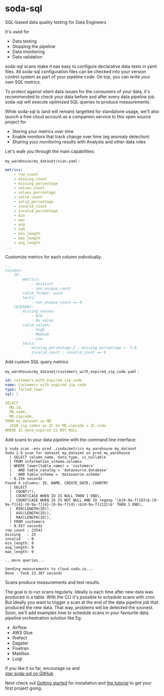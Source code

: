 # soda-sql

SQL-based data quality testing for Data Engineers

It's used for
 * Data testing
 * Stopping the pipeline
 * Data monitoring
 * Data validation

soda-sql scans make it eas easy to configure declarative data tests in yaml files.
All soda-sql configuration files can be checked into your version control 
system as part of your pipeline code. On top, you can write your own 
SQL metrics.

To protect against silent data issues for the consumers of your data,
it's recommended to check your data before and after every data pipeline job.
soda-sql will execute optimized SQL queries to produce measurements.  

While soda-sql is (and will remain) targetted for standalone usage, we'll 
also launch a free cloud account as a companion service to this open 
source project for
 * Storing your metrics over time
 * Enable monitors that track change over time (eg anomaly detection) 
 * Sharing your monitoring results with Analysts and other data roles 

Let's walk you through the main capabilities:

`my_warehouse/my_dataset/scan.yaml` :
```yaml
metrics:
    - row_count
    - missing_count 
    - missing_percentage
    - values_count
    - values_percentage
    - valid_count
    - valid_percentage
    - invalid_count
    - invalid_percentage
    - min
    - max
    - avg
    - sum
    - min_length
    - max_length
    - avg_length
...
```

Customize metrics for each column individually:
```yaml
...
columns:
    ID:
        metrics:
            - distinct
            - non_unique_count
        valid_format: uuid
        tests:
            - non_unique_count == 0
    CATEGORY:
        missing_values:
            - N/A
            - No value
        valid_values:
            - High
            - Medium
            - Low
        tests:
            missing_percentage_2 : missing_percentage <  3.0
            invalid_count : invalid_count == 0
```

Add custom SQL query metrics

`my_warehouse/my_dataset/customers_with_expired_zip_code.yaml` :
```yaml
id: customers_with_expired_zip_code
name: Customers with expired zip code
type: failed_rows
sql: |

SELECT
  MD.id,
  MD.name,
  MD.zipcode,
FROM my_dataset as MD
  JOIN zip_codes as ZC on MD.zipcode = ZC.code
WHERE ZC.date_expired IS NOT NULL
```

Add scans to your data pipeline with the command line interface:
```
$ soda scan -env prod ./soda/metrics my_warehouse my_dataset
Soda 1.0 scan for dataset my_dataset on prod my_warehouse
  | SELECT column_name, data_type, is_nullable
  | FROM information_schema.columns
  | WHERE lower(table_name) = 'customers'
  |   AND table_catalog = 'datasource.database'
  |   AND table_schema = 'datasource.schema'
  - 0.256 seconds
Found 4 columns: ID, NAME, CREATE_DATE, COUNTRY
  | SELECT
  |  COUNT(*),
  |  COUNT(CASE WHEN ID IS NULL THEN 1 END),
  |  COUNT(CASE WHEN ID IS NOT NULL AND ID regexp '\b[0-9a-f]{8}\b-[0-9a-f]{4}-[0-9a-f]{4}-[0-9a-f]{4}-\b[0-9a-f]{12}\b' THEN 1 END),
  |  MIN(LENGTH(ID)),
  |  AVG(LENGTH(ID)),
  |  MAX(LENGTH(ID)),
  | FROM customers
  - 0.557 seconds
row_count : 23543
missing   : 23
invalid   : 0
min_length: 9
avg_length: 9
max_length: 9

...more queries...

Sending measurements to cloud.soda.io...
Done - Took 23.307 seconds
```

Scans produce measurements and test results.  

The goal is to run scans regularly.  Ideally is each time after new data was 
produced in a table.  With the CLI it's possible to schedule scans with cron.  
But ideally you want to trigger a scan at the end of 
the data pipeline job that produced the new data.  That way, problems will be detected 
the soonest.  Soon, we'll add examples how to schedule scans in your favourite
data pipeline orchestration solution like Eg:  

* Airflow
* AWS Glue
* Prefect
* Dagster
* Fivetran
* Matillion
* Luigi


If you like it so far, encourage us and  
<a class="github-button" href="https://github.com/sodadata/soda-sql" data-icon="octicon-star" data-size="large" aria-label="Star sodadata/soda-sql on GitHub">star soda-sql on GitHub</a> 

Next check out [Getting started](getting_started.md) for installation and [the tutorial](tutorial.md)
to get your first project going.

